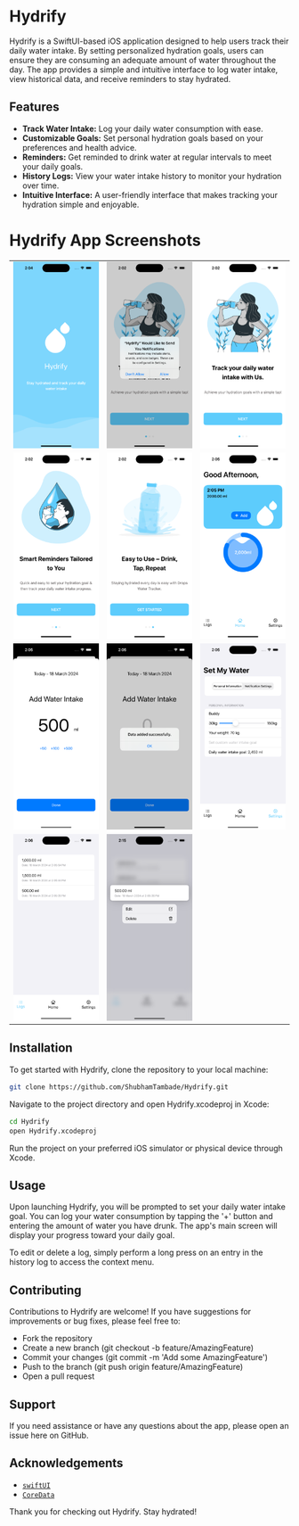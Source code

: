 # Hydrify

Hydrify is a SwiftUI-based iOS application designed to help users track their daily water intake. By setting personalized hydration goals, users can ensure they are consuming an adequate amount of water throughout the day. The app provides a simple and intuitive interface to log water intake, view historical data, and receive reminders to stay hydrated.

## Features

- **Track Water Intake:** Log your daily water consumption with ease.
- **Customizable Goals:** Set personal hydration goals based on your preferences and health advice.
- **Reminders:** Get reminded to drink water at regular intervals to meet your daily goals.
- **History Logs:** View your water intake history to monitor your hydration over time.
- **Intuitive Interface:** A user-friendly interface that makes tracking your hydration simple and enjoyable.


# Hydrify App Screenshots

<table>
  <tr>
    <td><img src="https://github.com/ShubhamTambade/Hydrify/blob/main/Hydrify/ScreenShots/0.png" width="200"/></td>
    <td><img src="https://github.com/ShubhamTambade/Hydrify/blob/main/Hydrify/ScreenShots/1.png" width="200"/></td>
    <td><img src="https://github.com/ShubhamTambade/Hydrify/blob/main/Hydrify/ScreenShots/2.png" width="200"/></td>
  </tr>
  <tr>
    <td><img src="https://github.com/ShubhamTambade/Hydrify/blob/main/Hydrify/ScreenShots/3.png" width="200"/></td>
    <td><img src="https://github.com/ShubhamTambade/Hydrify/blob/main/Hydrify/ScreenShots/4.png" width="200"/></td>
    <td><img src="https://github.com/ShubhamTambade/Hydrify/blob/main/Hydrify/ScreenShots/5.png" width="200"/></td>
  </tr>
  <tr>
    <td><img src="https://github.com/ShubhamTambade/Hydrify/blob/main/Hydrify/ScreenShots/6.png" width="200"/></td>
    <td><img src="https://github.com/ShubhamTambade/Hydrify/blob/main/Hydrify/ScreenShots/7.png" width="200"/></td>
    <td><img src="https://github.com/ShubhamTambade/Hydrify/blob/main/Hydrify/ScreenShots/8.png" width="200"/></td>
  </tr>
  <tr>
    <td><img src="https://github.com/ShubhamTambade/Hydrify/blob/main/Hydrify/ScreenShots/9.png" width="200"/></td>
    <td><img src="https://github.com/ShubhamTambade/Hydrify/blob/main/Hydrify/ScreenShots/10.png" width="200"/></td>
    
  </tr>
</table>


## Installation

To get started with Hydrify, clone the repository to your local machine:

```bash
git clone https://github.com/ShubhamTambade/Hydrify.git
```

Navigate to the project directory and open Hydrify.xcodeproj in Xcode:

```bash
cd Hydrify
open Hydrify.xcodeproj
```
Run the project on your preferred iOS simulator or physical device through Xcode.


## Usage
Upon launching Hydrify, you will be prompted to set your daily water intake goal. You can log your water consumption by tapping the '+' button and entering the amount of water you have drunk. The app's main screen will display your progress toward your daily goal.

To edit or delete a log, simply perform a long press on an entry in the history log to access the context menu.

## Contributing

Contributions to Hydrify are welcome! If you have suggestions for improvements or bug fixes, please feel free to:

- Fork the repository
- Create a new branch (git checkout -b feature/AmazingFeature)
- Commit your changes (git commit -m 'Add some AmazingFeature')
- Push to the branch (git push origin feature/AmazingFeature)
- Open a pull request


## Support

If you need assistance or have any questions about the app, please open an issue here on GitHub.

## Acknowledgements

- [`swiftUI`](https://developer.apple.com/documentation/swiftui/)
- [`CoreData`](https://developer.apple.com/documentation/coredata)

Thank you for checking out Hydrify. Stay hydrated!





